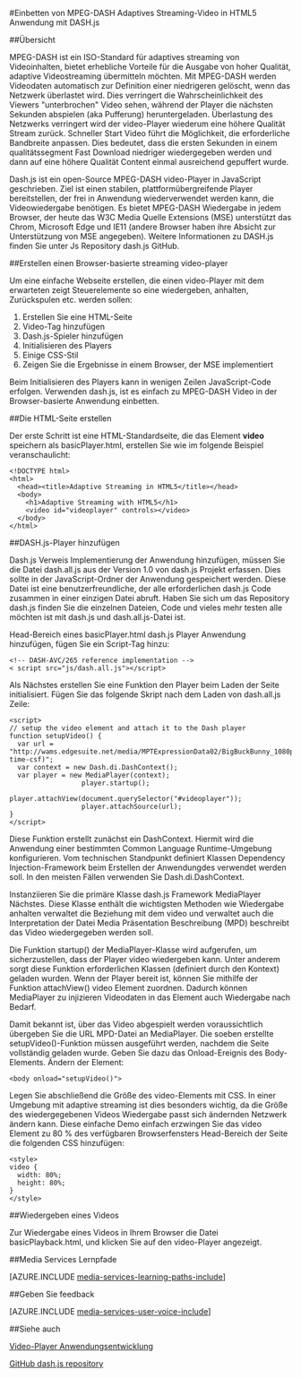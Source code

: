 <properties 
    pageTitle="Einbetten von MPEG-DASH Adaptives Streaming-Video in HTML5 Anwendung mit DASH.js | Microsoft Azure" 
    description="In diesem Thema veranschaulicht, wie ein MPEG-DASH Adaptive Streaming Video in HTML5 Anwendung mit DASH.js eingebettet." 
    authors="Juliako" 
    manager="erikre" 
    editor="" 
    services="media-services" 
    documentationCenter=""/>

<tags 
    ms.service="media-services" 
    ms.workload="media" 
    ms.tgt_pltfrm="na" 
    ms.devlang="na" 
    ms.topic="article" 
    ms.date="09/26/2016" 
    ms.author="juliako"/>


#<a name="embedding-a-mpeg-dash-adaptive-streaming-video-in-an-html5-application-with-dashjs"></a>Einbetten von MPEG-DASH Adaptives Streaming-Video in HTML5 Anwendung mit DASH.js

##<a name="overview"></a>Übersicht

MPEG-DASH ist ein ISO-Standard für adaptives streaming von Videoinhalten, bietet erhebliche Vorteile für die Ausgabe von hoher Qualität, adaptive Videostreaming übermitteln möchten. Mit MPEG-DASH werden Videodaten automatisch zur Definition einer niedrigeren gelöscht, wenn das Netzwerk überlastet wird. Dies verringert die Wahrscheinlichkeit des Viewers "unterbrochen" Video sehen, während der Player die nächsten Sekunden abspielen (aka Pufferung) heruntergeladen. Überlastung des Netzwerks verringert wird der video-Player wiederum eine höhere Qualität Stream zurück. Schneller Start Video führt die Möglichkeit, die erforderliche Bandbreite anpassen. Dies bedeutet, dass die ersten Sekunden in einem qualitätssegment Fast Download niedriger wiedergegeben werden und dann auf eine höhere Qualität Content einmal ausreichend gepuffert wurde.

Dash.js ist ein open-Source MPEG-DASH video-Player in JavaScript geschrieben. Ziel ist einen stabilen, plattformübergreifende Player bereitstellen, der frei in Anwendung wiederverwendet werden kann, die Videowiedergabe benötigen. Es bietet MPEG-DASH Wiedergabe in jedem Browser, der heute das W3C Media Quelle Extensions (MSE) unterstützt das Chrom, Microsoft Edge und IE11 (andere Browser haben ihre Absicht zur Unterstützung von MSE angegeben). Weitere Informationen zu DASH.js finden Sie unter Js Repository dash.js GitHub.


##<a name="creating-a-browser-based-streaming-video-player"></a>Erstellen einen Browser-basierte streaming video-player

Um eine einfache Webseite erstellen, die einen video-Player mit dem erwarteten zeigt Steuerelemente so eine wiedergeben, anhalten, Zurückspulen etc. werden sollen:

1. Erstellen Sie eine HTML-Seite
1. Video-Tag hinzufügen
1. Dash.js-Spieler hinzufügen
1. Initialisieren des Players
1. Einige CSS-Stil
1. Zeigen Sie die Ergebnisse in einem Browser, der MSE implementiert

Beim Initialisieren des Players kann in wenigen Zeilen JavaScript-Code erfolgen. Verwenden dash.js, ist es einfach zu MPEG-DASH Video in der Browser-basierte Anwendung einbetten.

##<a name="creating-the-html-page"></a>Die HTML-Seite erstellen

Der erste Schritt ist eine HTML-Standardseite, die das Element **video** speichern als basicPlayer.html, erstellen Sie wie im folgende Beispiel veranschaulicht:

    <!DOCTYPE html>
    <html>
      <head><title>Adaptive Streaming in HTML5</title></head>
      <body>
        <h1>Adaptive Streaming with HTML5</h1>
        <video id="videoplayer" controls></video>
      </body>
    </html>

##<a name="adding-the-dashjs-player"></a>DASH.js-Player hinzufügen

Dash.js Verweis Implementierung der Anwendung hinzufügen, müssen Sie die Datei dash.all.js aus der Version 1.0 von dash.js Projekt erfassen. Dies sollte in der JavaScript-Ordner der Anwendung gespeichert werden. Diese Datei ist eine benutzerfreundliche, der alle erforderlichen dash.js Code zusammen in einer einzigen Datei abruft. Haben Sie sich um das Repository dash.js finden Sie die einzelnen Dateien, Code und vieles mehr testen alle möchten ist mit dash.js und dash.all.js-Datei ist.

Head-Bereich eines basicPlayer.html dash.js Player Anwendung hinzufügen, fügen Sie ein Script-Tag hinzu:

    <!-- DASH-AVC/265 reference implementation -->
    < script src="js/dash.all.js"></script>


Als Nächstes erstellen Sie eine Funktion den Player beim Laden der Seite initialisiert. Fügen Sie das folgende Skript nach dem Laden von dash.all.js Zeile:

    <script>
    // setup the video element and attach it to the Dash player
    function setupVideo() {
      var url = "http://wams.edgesuite.net/media/MPTExpressionData02/BigBuckBunny_1080p24_IYUV_2ch.ism/manifest(format=mpd-time-csf)";
      var context = new Dash.di.DashContext();
      var player = new MediaPlayer(context);
                      player.startup();
                      player.attachView(document.querySelector("#videoplayer"));
                      player.attachSource(url);
    }
    </script>

Diese Funktion erstellt zunächst ein DashContext. Hiermit wird die Anwendung einer bestimmten Common Language Runtime-Umgebung konfigurieren. Vom technischen Standpunkt definiert Klassen Dependency Injection-Framework beim Erstellen der Anwendungdes verwendet werden soll. In den meisten Fällen verwenden Sie Dash.di.DashContext.

Instanziieren Sie die primäre Klasse dash.js Framework MediaPlayer Nächstes. Diese Klasse enthält die wichtigsten Methoden wie Wiedergabe anhalten verwaltet die Beziehung mit dem video und verwaltet auch die Interpretation der Datei Media Präsentation Beschreibung (MPD) beschreibt das Video wiedergegeben werden soll.

Die Funktion startup() der MediaPlayer-Klasse wird aufgerufen, um sicherzustellen, dass der Player video wiedergeben kann. Unter anderem sorgt diese Funktion erforderlichen Klassen (definiert durch den Kontext) geladen wurden. Wenn der Player bereit ist, können Sie mithilfe der Funktion attachView() video Element zuordnen. Dadurch können MediaPlayer zu injizieren Videodaten in das Element auch Wiedergabe nach Bedarf.

Damit bekannt ist, über das Video abgespielt werden voraussichtlich übergeben Sie die URL MPD-Datei an MediaPlayer. Die soeben erstellte setupVideo()-Funktion müssen ausgeführt werden, nachdem die Seite vollständig geladen wurde. Geben Sie dazu das Onload-Ereignis des Body-Elements. Ändern der <body> Element:

    <body onload="setupVideo()">

Legen Sie abschließend die Größe des video-Elements mit CSS. In einer Umgebung mit adaptive streaming ist dies besonders wichtig, da die Größe des wiedergegebenen Videos Wiedergabe passt sich ändernden Netzwerk ändern kann. Diese einfache Demo einfach erzwingen Sie das video Element zu 80 % des verfügbaren Browserfensters Head-Bereich der Seite die folgenden CSS hinzufügen:
    
    <style>
    video {
      width: 80%;
      height: 80%;
    }
    </style>

##<a name="playing-a-video"></a>Wiedergeben eines Videos

Zur Wiedergabe eines Videos in Ihrem Browser die Datei basicPlayback.html, und klicken Sie auf den video-Player angezeigt.


##<a name="media-services-learning-paths"></a>Media Services Lernpfade

[AZURE.INCLUDE [media-services-learning-paths-include](../../includes/media-services-learning-paths-include.md)]

##<a name="provide-feedback"></a>Geben Sie feedback

[AZURE.INCLUDE [media-services-user-voice-include](../../includes/media-services-user-voice-include.md)]

##<a name="see-also"></a>Siehe auch

[Video-Player Anwendungsentwicklung](media-services-develop-video-players.md)

[GitHub dash.js repository](https://github.com/Dash-Industry-Forum/dash.js) 
